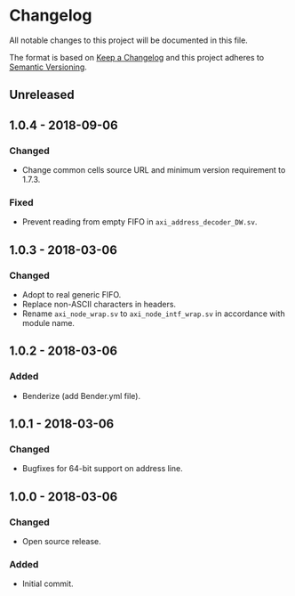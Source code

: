 # Changelog
All notable changes to this project will be documented in this file.

The format is based on [Keep a Changelog](http://keepachangelog.com/en/1.0.0/)
and this project adheres to [Semantic Versioning](http://semver.org/spec/v2.0.0.html).

## Unreleased

## 1.0.4 - 2018-09-06
### Changed
- Change common cells source URL and minimum version requirement to 1.7.3.

### Fixed
- Prevent reading from empty FIFO in `axi_address_decoder_DW.sv`.

## 1.0.3 - 2018-03-06
### Changed
- Adopt to real generic FIFO.
- Replace non-ASCII characters in headers.
- Rename `axi_node_wrap.sv` to `axi_node_intf_wrap.sv` in accordance with module name.

## 1.0.2 - 2018-03-06
### Added
- Benderize (add Bender.yml file).

## 1.0.1 - 2018-03-06
### Changed
- Bugfixes for 64-bit support on address line.

## 1.0.0 - 2018-03-06
### Changed
- Open source release.

### Added
- Initial commit.
